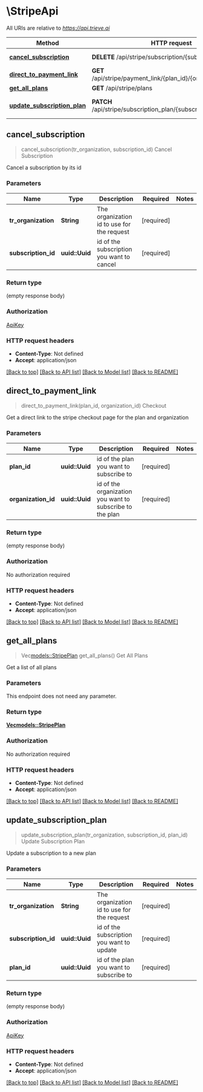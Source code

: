 # \StripeApi

All URIs are relative to *https://api.trieve.ai*

Method | HTTP request | Description
------------- | ------------- | -------------
[**cancel_subscription**](StripeApi.md#cancel_subscription) | **DELETE** /api/stripe/subscription/{subscription_id} | Cancel Subscription
[**direct_to_payment_link**](StripeApi.md#direct_to_payment_link) | **GET** /api/stripe/payment_link/{plan_id}/{organization_id} | Checkout
[**get_all_plans**](StripeApi.md#get_all_plans) | **GET** /api/stripe/plans | Get All Plans
[**update_subscription_plan**](StripeApi.md#update_subscription_plan) | **PATCH** /api/stripe/subscription_plan/{subscription_id}/{plan_id} | Update Subscription Plan



## cancel_subscription

> cancel_subscription(tr_organization, subscription_id)
Cancel Subscription

Cancel a subscription by its id

### Parameters


Name | Type | Description  | Required | Notes
------------- | ------------- | ------------- | ------------- | -------------
**tr_organization** | **String** | The organization id to use for the request | [required] |
**subscription_id** | **uuid::Uuid** | id of the subscription you want to cancel | [required] |

### Return type

 (empty response body)

### Authorization

[ApiKey](../README.md#ApiKey)

### HTTP request headers

- **Content-Type**: Not defined
- **Accept**: application/json

[[Back to top]](#) [[Back to API list]](../README.md#documentation-for-api-endpoints) [[Back to Model list]](../README.md#documentation-for-models) [[Back to README]](../README.md)


## direct_to_payment_link

> direct_to_payment_link(plan_id, organization_id)
Checkout

Get a direct link to the stripe checkout page for the plan and organization

### Parameters


Name | Type | Description  | Required | Notes
------------- | ------------- | ------------- | ------------- | -------------
**plan_id** | **uuid::Uuid** | id of the plan you want to subscribe to | [required] |
**organization_id** | **uuid::Uuid** | id of the organization you want to subscribe to the plan | [required] |

### Return type

 (empty response body)

### Authorization

No authorization required

### HTTP request headers

- **Content-Type**: Not defined
- **Accept**: application/json

[[Back to top]](#) [[Back to API list]](../README.md#documentation-for-api-endpoints) [[Back to Model list]](../README.md#documentation-for-models) [[Back to README]](../README.md)


## get_all_plans

> Vec<models::StripePlan> get_all_plans()
Get All Plans

Get a list of all plans

### Parameters

This endpoint does not need any parameter.

### Return type

[**Vec<models::StripePlan>**](StripePlan.md)

### Authorization

No authorization required

### HTTP request headers

- **Content-Type**: Not defined
- **Accept**: application/json

[[Back to top]](#) [[Back to API list]](../README.md#documentation-for-api-endpoints) [[Back to Model list]](../README.md#documentation-for-models) [[Back to README]](../README.md)


## update_subscription_plan

> update_subscription_plan(tr_organization, subscription_id, plan_id)
Update Subscription Plan

Update a subscription to a new plan

### Parameters


Name | Type | Description  | Required | Notes
------------- | ------------- | ------------- | ------------- | -------------
**tr_organization** | **String** | The organization id to use for the request | [required] |
**subscription_id** | **uuid::Uuid** | id of the subscription you want to update | [required] |
**plan_id** | **uuid::Uuid** | id of the plan you want to subscribe to | [required] |

### Return type

 (empty response body)

### Authorization

[ApiKey](../README.md#ApiKey)

### HTTP request headers

- **Content-Type**: Not defined
- **Accept**: application/json

[[Back to top]](#) [[Back to API list]](../README.md#documentation-for-api-endpoints) [[Back to Model list]](../README.md#documentation-for-models) [[Back to README]](../README.md)

